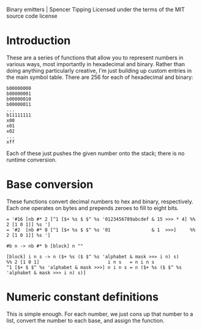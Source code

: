 Binary emitters | Spencer Tipping
Licensed under the terms of the MIT source code license

# Introduction

These are a series of functions that allow you to represent numbers in various ways, most importantly in hexadecimal and binary. Rather than doing anything particularly creative, I'm just
building up custom entries in the main symbol table. There are 256 for each of hexadecimal and binary:

    b00000000
    b00000001
    b00000010
    b00000011
    ...
    b11111111
    x00
    x01
    x02
    ...
    xff

Each of these just pushes the given number onto the stack; there is no runtime conversion.

# Base conversion

These functions convert decimal numbers to hex and binary, respectively. Each one operates on bytes and prepends zeroes to fill to eight bits.

    = '#16 [nb #* 2 [^1 [$+ %s $ $^ %s '0123456789abcdef & 15 >>> * 4] %% 2 [1 0 1]] %s ']
    = '#2  [nb #* 8 [^1 [$+ %s $ $^ %s '01               & 1  >>>]     %% 2 [1 0 1]] %s ']

    #b n -> nb #* b [block] n ""

    [block] i n s -> n ($+ %s ($ $^ %s 'alphabet & mask >>> i n) s)
    %% 2 [1 0 1]                         i n s   = n i n s
    ^1 [$+ $ $^ %s 'alphabet & mask >>>] n i n s = n ($+ %s ($ $^ %s 'alphabet & mask >>> i n) s)]

# Numeric constant definitions

This is simple enough. For each number, we just cons up that number to a list, convert the number to each base, and assign the function.